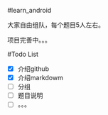 #learn_android

大家自由组队，每个题目5人左右。

项目完善中。。。

#Todo List
- [x] 介绍github
- [x] 介绍markdowm
- [ ] 分组
- [ ] 题目说明
- [ ] 。。。
